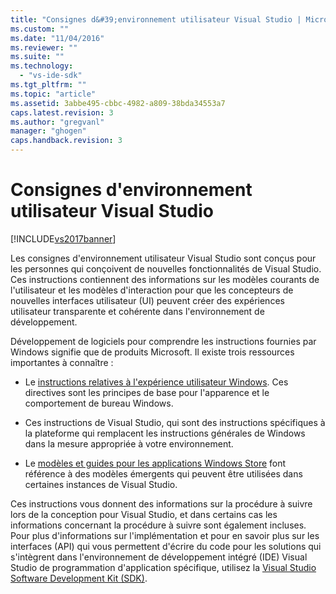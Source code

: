 ```yaml
---
title: "Consignes d&#39;environnement utilisateur Visual Studio | Microsoft Docs"
ms.custom: ""
ms.date: "11/04/2016"
ms.reviewer: ""
ms.suite: ""
ms.technology: 
  - "vs-ide-sdk"
ms.tgt_pltfrm: ""
ms.topic: "article"
ms.assetid: 3abbe495-cbbc-4982-a809-38bda34553a7
caps.latest.revision: 3
ms.author: "gregvanl"
manager: "ghogen"
caps.handback.revision: 3
---
```

# Consignes d&#39;environnement utilisateur Visual Studio
[!INCLUDE[vs2017banner](../../code-quality/includes/vs2017banner.md)]

Les consignes d'environnement utilisateur Visual Studio sont conçus pour les personnes qui conçoivent de nouvelles fonctionnalités de Visual Studio. Ces instructions contiennent des informations sur les modèles courants de l'utilisateur et les modèles d'interaction pour que les concepteurs de nouvelles interfaces utilisateur \(UI\) peuvent créer des expériences utilisateur transparente et cohérente dans l'environnement de développement.  
  
 Développement de logiciels pour comprendre les instructions fournies par Windows signifie que de produits Microsoft. Il existe trois ressources importantes à connaître :  
  
-   Le [instructions relatives à l'expérience utilisateur Windows](https://msdn.microsoft.com/en-us/library/aa511258.aspx). Ces directives sont les principes de base pour l'apparence et le comportement de bureau Windows.  
  
-   Ces instructions de Visual Studio, qui sont des instructions spécifiques à la plateforme qui remplacent les instructions générales de Windows dans la mesure appropriée à votre environnement.  
  
-   Le [modèles et guides pour les applications Windows Store](https://dev.windows.com/en-us/design/interaction-ux) font référence à des modèles émergents qui peuvent être utilisées dans certaines instances de Visual Studio.  
  
 Ces instructions vous donnent des informations sur la procédure à suivre lors de la conception pour Visual Studio, et dans certains cas les informations concernant la procédure à suivre sont également incluses. Pour plus d'informations sur l'implémentation et pour en savoir plus sur les interfaces \(API\) qui vous permettent d'écrire du code pour les solutions qui s'intègrent dans l'environnement de développement intégré \(IDE\) Visual Studio de programmation d'application spécifique, utilisez la [Visual Studio Software Development Kit \(SDK\)](https://msdn.microsoft.com/en-us/library/bb166441.aspx).